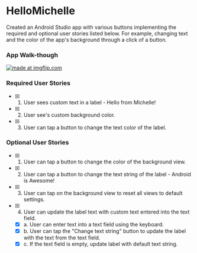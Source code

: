 # HelloMichelle
Created an Android Studio app with various buttons implementing the required and optional user stories listed below. For example, changing text and the color of the app's background through a click of a button.

### App Walk-though
<a href="https://imgflip.com/gif/3mhfqj"><img src="https://i.imgflip.com/3mhfqj.gif" title="made at imgflip.com"/></a><br>

### Required User Stories
- [x] 1. User sees custom text in a label - Hello from Michelle!
- [x] 2. User see's custom background color.
- [x] 3. User can tap a button to change the text color of the label.

### Optional User Stories
- [x] 1. User can tap a button to change the color of the background view.  
- [x] 2. User can tap a button to change the text string of the label - Android is Awesome!  
- [x] 3. User can tap on the background view to reset all views to default settings.  
- [x] 4. User can update the label text with custom text entered into the text field.  
   - [x] a. User can enter text into a text field using the keyboard.  
   - [x] b. User can tap the "Change text string" button to update the label with the text from the text field.  
   - [x] c. If the text field is empty, update label with default text string.  
